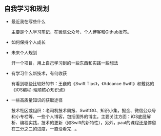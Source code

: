 ## 自我学习和规划

* 最近我在写些什么

  主要是个人学习笔记，在微信公众号、个人博客和Github发布。

* 如何保持个人成长

* 未来个人规划

  开一个项目，用上自己学习到的一些东西和实践一些想法

* 有学习什么新技术，有何收获

  有看到哪些比较好的书：王巍的《Swift Tips》，《Adcance Swift》和戴铭的《iOS编程-理顺核心知识点》

* 一些高质量知识的获取途径

  技术社区或组织：老司机技术周报、SwiftGG、知识小集，掘金、微信公众号和小专栏等，一些个人博客，包括国外的博主。主要关注方面：iOS底层解析、编程实践，技术的更新（如Swift的新特性），另外，paul的课程还是停留在三分之二的进度，一直没看完…。